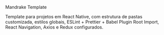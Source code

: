Mandrake Template

Template para projetos em React Native, com estrutura de pastas customizada, estilos globais, ESLint + Prettier + Babel Plugin Root Import, React Navigation, Axios e Redux configurados.
